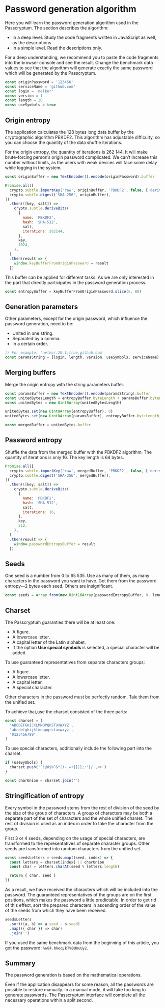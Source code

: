 # Password generation algorithm

Here you will learn the password generation algorithm used in the Passcryptum. The section describes the algorithm:

- In a deep level. Study the code fragments written in JavaScript as well, as the descriptions.
- In a simple level. Read the descriptions only.

For a deep understanding, we recommend you to paste the code fragments into the browser console and see the result. Change the benchmark data values to see that the algorithm will generate exactly the same password which will be generated by the Passcryptum.

```javascript
const originPassword = '123456'
const serviceName = 'github.com'
const login = 'nelkor'
const version = 1
const length = 20
const useSymbols = true
```

## Origin entropy

The application calculates the 128 bytes long data buffer by the cryptographic algorithm PBKDF2. This algorithm has adjustable difficulty, so you can choose the quantity of the data shuffle iterations.

For the origin entropy, the quantity of iterations is 262 144. It will make brute-forcing person’s origin password complicated. We can’t increase this number without limits, as the users with weak devices will face some delay while logging in the system.

```javascript
const originBuffer = new TextEncoder().encode(originPassword).buffer

Promise.all([
  crypto.subtle.importKey('raw', originBuffer, 'PBKDF2', false, ['deriveBits']),
  crypto.subtle.digest('SHA-256', originBuffer),
])
  .then(([key, salt]) =>
    crypto.subtle.deriveBits(
      {
        name: 'PBKDF2',
        hash: 'SHA-512',
        salt,
        iterations: 262144,
      },
      key,
      1024,
    ),
  )
  .then(result => {
    window.keyBufferFromOriginPassword = result
  })
```

This buffer can be applied for different tasks. As we are only interested in the part that directly participates in the password generation process.

```javascript
const entropyBuffer = keyBufferFromOriginPassword.slice(8, 80)
```

## Generation parameters

Other parameters, except for the origin password, which influence the password generation, need to be:

- United in one string.
- Separated by a comma.
- In a certain order.

```javascript
// For example: 'nelkor,20,1,true,github.com'
const paramsString = [login, length, version, useSymbols, serviceName].join()
```

## Merging buffers

Merge the origin entropy with the string parameters buffer.

```javascript
const paramsBuffer = new TextEncoder().encode(paramsString).buffer
const unitedBytesLength = entropyBuffer.byteLength + paramsBuffer.byteLength
const unitedBytes = new Uint8Array(unitedBytesLength)

unitedBytes.set(new Uint8Array(entropyBuffer), 0)
unitedBytes.set(new Uint8Array(paramsBuffer), entropyBuffer.byteLength)

const mergedBuffer = unitedBytes.buffer
```

## Password entropy

Shuffle the data from the merged buffer with the PBKDF2 algorithm. The quantity of iterations is only 16. The key length is 64 bytes.

```javascript
Promise.all([
  crypto.subtle.importKey('raw', mergedBuffer, 'PBKDF2', false, ['deriveBits']),
  crypto.subtle.digest('SHA-256', mergedBuffer),
])
  .then(([key, salt]) =>
    crypto.subtle.deriveBits(
      {
        name: 'PBKDF2',
        hash: 'SHA-512',
        salt,
        iterations: 16,
      },
      key,
      512,
    ),
  )
  .then(result => {
    window.passwordEntropyBuffer = result
  })
```

## Seeds

One seed is a number from 0 to 65 535. Use as many of them, as many characters in the password you want to have. Get them from the password entropy—2 bytes each seed. Others are insignificant.

```javascript
const seeds = Array.from(new Uint16Array(passwordEntropyBuffer, 0, length))
```

## Charset

The Passcryptum guaranties there will be at least one:

- A figure.
- A lowercase letter.
- A capital letter of the Latin alphabet.
- If the option <b>Use special symbols</b> is selected, a special character will be added.

To use guaranteed representatives from separate characters groups:

- A figure.
- A lowercase letter.
- A capital letter.
- A special character.

Other characters in the password must be perfectly random. Tale them from the unified set.

To achieve that,use the charset consisted of the three parts:

```javascript
const charset = [
  'ABCDEFGHIJKLMNOPQRSTUVWXYZ',
  'abcdefghijklmnopqrstuvwxyz',
  '0123456789',
]
```

To use special characters, additionally include the following part into the charset.

```javascript
if (useSymbols) {
  charset.push('`!@#$%^&*()-_=+{[]};:"|/.,<>')
}
```

```javascript
const charUnion = charset.join('')
```

## Stringification of entropy

Every symbol in the password stems from the rest of division of the seed by the size of the group of characters. A group of characters may be both a separate part of the set of characters and the whole unified charset. The rest of division is used as an index in order to take the character from the group.

First 3 or 4 seeds, depending on the usage of special characters, are transformed to the representatives of separate character groups. Other seeds are transformed into random characters from the unified set.

```javascript
const seedsLetters = seeds.map((seed, index) => {
  const letters = charset[index] || charUnion
  const char = letters.charAt(seed % letters.length)

  return { char, seed }
})
```

As a result, we have received the characters which will be included into the password. The guaranteed representatives of the groups are on the first positions, which makes the password a little predictable. In order to get rid of this effect, sort the prepared characters in ascending order of the value of the seeds from which they have been received.

```javascript
seedsLetters
  .sort((a, b) => a.seed - b.seed)
  .map(({ char }) => char)
  .join('')
```

If you used the same benchmark data from the beginning of this article, you got the password: `%wBF.hkoq;kT%0UmuUy2`.

## Summary

The password generation is based on the mathematical operations.

Even if the application disappears for some reason, all the passwords are possible to restore manually. In a manual mode, it will take too long to generate passwords. The Passcryptum interface will complete all the necessary operations within a split second.
